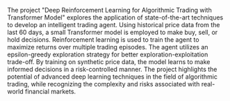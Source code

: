 The project "Deep Reinforcement Learning for Algorithmic Trading with Transformer Model" explores the application of state-of-the-art techniques to develop an intelligent trading agent. Using historical price data from the last 60 days, a small Transformer model is employed to make buy, sell, or hold decisions. Reinforcement learning is used to train the agent to maximize returns over multiple trading episodes. The agent utilizes an epsilon-greedy exploration strategy for better exploration-exploitation trade-off. By training on synthetic price data, the model learns to make informed decisions in a risk-controlled manner. The project highlights the potential of advanced deep learning techniques in the field of algorithmic trading, while recognizing the complexity and risks associated with real-world financial markets.
